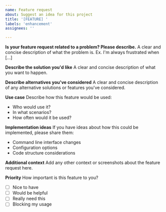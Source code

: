 ```yaml
---
name: Feature request
about: Suggest an idea for this project
title: '[FEATURE] '
labels: 'enhancement'
assignees: ''

---
```


**Is your feature request related to a problem? Please describe.**
A clear and concise description of what the problem is. Ex. I'm always frustrated when [...]

**Describe the solution you'd like**
A clear and concise description of what you want to happen.

**Describe alternatives you've considered**
A clear and concise description of any alternative solutions or features you've considered.

**Use case**
Describe how this feature would be used:
- Who would use it?
- In what scenarios?
- How often would it be used?

**Implementation ideas**
If you have ideas about how this could be implemented, please share them:
- Command line interface changes
- Configuration options
- Code structure considerations

**Additional context**
Add any other context or screenshots about the feature request here.

**Priority**
How important is this feature to you?
- [ ] Nice to have
- [ ] Would be helpful
- [ ] Really need this
- [ ] Blocking my usage 